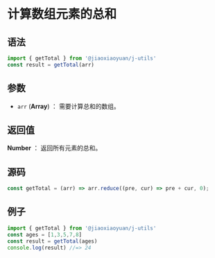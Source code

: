 

# 计算数组元素的总和

## 语法

```js
import { getTotal } from '@jiaoxiaoyuan/j-utils'
const result = getTotal(arr)
```

## 参数

- `arr` (**Array**) ： 需要计算总和的数组。

## 返回值

**Number** ： 返回所有元素的总和。

## 源码

```js
const getTotal = (arr) => arr.reduce((pre, cur) => pre + cur, 0);
```

## 例子

```js
import { getTotal } from '@jiaoxiaoyuan/j-utils'
const ages = [1,3,5,7,8]
const result = getTotal(ages)
console.log(result) //=> 24
```